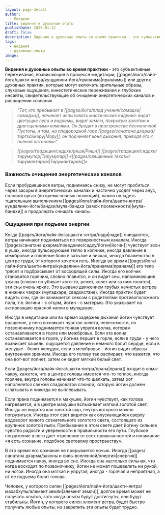 ```yaml
---
layout: page-detail
author:
  - Яшодеви
title: видения и духовные опыты
publishDate: 2025-01-12
draft: false
description: Видения и духовные опыты во время практики - это субъективные переживания, возникающие в процессе медитации, пранаямы или других духовных практик, которые могут включать зрительные образы, слуховые ощущения, кинестетические переживания и глубокие инсайты, свидетельствующие об очищении энергетических каналов и расширении сознания.
tags:
  - видения
  - духовные-опыты
image:
---
```

**Видения и духовные опыты во время практики** - это субъективные переживания, возникающие в процессе медитации, [[pages/йога/лайя-йога/шакти-янтра/кундалини-йога/пранаяма|пранаямы]] или других духовных практик, которые могут включать зрительные образы, слуховые ощущения, кинестетические переживания и глубокие инсайты, свидетельствующие об очищении энергетических каналов и расширении сознания.

>*"Тот, кто пребывает в [[pages/йога/плод учения/самадхи|самадхи]], начинает испытывать мистические видения: видит цветущие леса и водоемы, видит землю, покрытую золотом и драгоценными камнями. Он бродит в пространстве бесконечной Пустоты, и там, на плодородной горе [[pages/санатана дхарма/тиртха/меру|Меру]], он подчиняет коня дыхания, приводя его к полной остановке"*

>*[[pages/традиция/сиддхи/риши|Риши]] [[pages/традиция/сиддхи/тирумулар|Тирумулар]] «[[pages/священные тексты/тирумантирам|Тирумантирам]]»*

### Важность очищения энергетических каналов

Если пробудившиеся ветры, поднимаясь снизу, не могут пробиться через засоры в энергетических каналах и частично уходят через анус, половой орган (во время ночных поллюций), важно овладеть тщательным выполнением [[pages/йога/лайя-йога/шакти-янтра/кундалини-йога/бандхи/мула-бандха (замок промежности)|мула-бандхи]] и продолжать очищать каналы. 


### Ощущения при подъеме энергии

Когда [[pages/йога/лайя-йога/шакти-янтра/нади|нади]] очищаются, ветры начинают подниматься по поверхностным каналам. Иногда [[pages/санатана дхарма/поведение/садху/йогин|йогин]] чувствует звон в ушах, иногда пульсирующее тепло в копчике, иногда давление в межбровье и головные боли в затылке и висках, иногда блаженство в центре груди, от которого хочется петь. Иногда во время [[pages/йога/лайя-йога/шакти-янтра/кундалини-йога/пранаяма|пранаям]] его тело трясет и подбрасывает от восходящей силы. Иногда его копчик становится горячим, словно плавится, и он видит сны, напоминающие ужасы (словно он убивает кого-то, режет, колет или за ним гонятся), эти сны очень яркие. Это вызвано движением грубых нечистых ветров в нижних чакрах (муладхаре, свадхистане). Иногда практик будет видеть сны, где он занимается сексом с родителями противоположного пола, т.е. йогини - с отцом, йогин - с матерью. Это указывает на активизацию красной капли в муладхаре. 

Иногда в медитации или во время задержек дыхания йогин чувствует вращение, у него возникает чувство полета, невесомости, по позвоночнику поднимается тонкая упругая волна, которая останавливается в горле или межбровье. Если эта волна останавливается в горле, у йогина першит в горле, если в груди - у него возникает кашель, ощущается давление и немного болит сердце, если в желудке - болит желудок, если в межбровье - йогин видит образы внутренним зрением. Иногда его голову так распирает, что кажется, что она вот-вот лопнет, затем он видит мягкий белый свет. 

Если [[pages/йога/лайя-йога/шакти-янтра/прана|прана]] входит в сома-чакру, кажется, что в центре головы имеется что-то теплое, иногда горячее, внутри головы начинает что-то щелкать, затем рот наполняется свежей сладковатой слюной, которую йогин должен сглатывать и никогда не выплевывать. 

Если прана поднимается к макушке, йогин чувствует, как голова нагревается, и в центре макушки вспыхивает мягкий золотой свет. Иногда он видится как золотой шар, внутрь которого можно погрузиться. Иногда этот свет видится как опускающийся сверху водоворот живого сознательного золотого света, состоящего из крупинок золотой пыли. Пребывание в этом свете дает йогину сильное чувство радости и уверенности в правильности его пути. Глубокое погружение в него дает отречение от всех привязанностей и понимание «я есть сознание, подобное световому пространству». 

В это время его сознание не прерывается ночью. Иногда [[pages/санатана дхарма/законы и силы вселенной/энергия|энергия]] поднимается наяву, иногда во сне. Иногда она настолько сильная, что когда восходит по позвоночнику, йогин не может пошевелить ни рукой, ни ногой. Иногда она мягкая и упругая, иногда - горячая и неприятная, а от ее подъема болит голова. 

Человек, у которого силен [[pages/йога/лайя-йога/шакти-янтра/махабхуты/элемент земли|элемент земли]], долгое время может не получать опытов, зато когда опыты будут достигнуты, они будут стабильны. Йогин, у которого силен элемент ветра, будет быстро получать любые опыты, но закрепить эти опыты будет трудно.